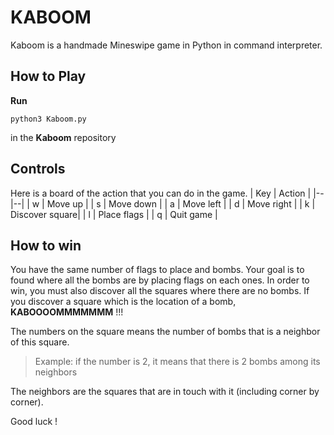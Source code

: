# KABOOM

Kaboom is a handmade Mineswipe  game in Python in command interpreter.

## How to Play


**Run**

    python3 Kaboom.py
in the **Kaboom** repository

## Controls

Here is a board of the action that you can do in the game.
| Key | Action |
|--|--|
| w | Move up |
| s | Move down |
| a | Move left |
| d | Move right |
| k | Discover square|
| l | Place flags |
| q | Quit game |

## How to win

You have the same number of flags to place and bombs. Your goal is to found where all the bombs are by placing flags on each ones. In order to win, you must also discover all the squares where there are no bombs.
If you discover a square which is  the location of a bomb, **KABOOOOMMMMMMM** !!!

The numbers on the square means the number of bombs that is a neighbor of this square.
>Example: if the number is 2, it means that there is 2 bombs among its neighbors 

The neighbors are the squares that are in touch with it (including corner by corner).

Good luck !
